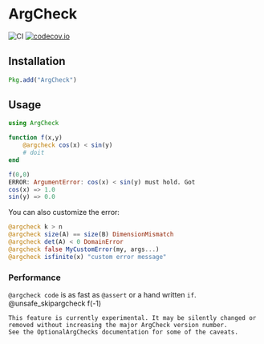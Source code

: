 # ArgCheck

![CI](https://github.com/jw3126/ArgCheck.jl/workflows/CI/badge.svg)
[![codecov.io](https://codecov.io/github/jw3126/ArgCheck.jl/coverage.svg?branch=master)](http://codecov.io/github/jw3126/ArgCheck.jl?branch=master)
## Installation
```Julia
Pkg.add("ArgCheck")
```

## Usage
```Julia
using ArgCheck

function f(x,y)
    @argcheck cos(x) < sin(y)
    # doit
end

f(0,0)
ERROR: ArgumentError: cos(x) < sin(y) must hold. Got
cos(x) => 1.0
sin(y) => 0.0
```
You can also customize the error:

```Julia
@argcheck k > n
@argcheck size(A) == size(B) DimensionMismatch
@argcheck det(A) < 0 DomainError
@argcheck false MyCustomError(my, args...)
@argcheck isfinite(x) "custom error message"
```

### Performance
`@argcheck code` is as fast as `@assert` or a hand written `if`.
@unsafe_skipargcheck f(-1)
```
This feature is currently experimental. It may be silently changed or removed without increasing the major ArgCheck version number.
See the OptionalArgChecks documentation for some of the caveats.
